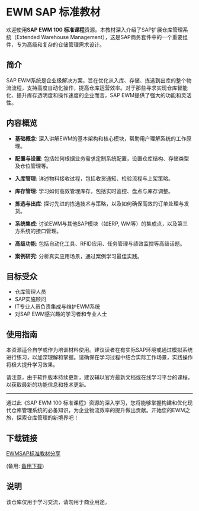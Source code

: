 # EWM SAP 标准教材

欢迎使用**SAP EWM 100 标准课程**资源。本教材深入介绍了SAP扩展仓库管理系统（Extended Warehouse Management），这是SAP商务套件中的一个重要组件，专为高级和复杂的仓储管理需求设计。

## 简介

SAP EWM系统是企业级解决方案，旨在优化从入库、存储、拣选到出库的整个物流流程，支持高度自动化操作，提高仓库运营效率。对于那些寻求实现仓库智能化、提升库存透明度和操作速度的企业而言，SAP EWM提供了强大的功能和灵活性。

## 内容概览

- **基础概念**: 深入讲解EWM的基本架构和核心模块，帮助用户理解系统的工作原理。
  
- **配置与设置**: 包括如何根据业务需求定制系统配置，设置仓库结构、存储类型及仓位管理等。
  
- **入库管理**: 详述物料接收过程，包括收货通知、检验流程与上架策略。
  
- **库存管理**: 学习如何高效管理库存，包括实时监控、盘点与库存调整。
  
- **拣选与出库**: 探讨先进的拣选技术与策略，以及如何确保高效的订单处理与发货。
  
- **系统集成**: 讨论EWM与其他SAP模块（如ERP, WM等）的集成点，以及第三方系统的接口管理。
  
- **高级功能**: 包括自动化工具、RFID应用、任务管理与绩效监控等高级话题。
  
- **案例研究**: 分析真实应用场景，通过案例学习最佳实践。
  
## 目标受众

- 仓库管理人员
- SAP实施顾问
- IT专业人员负责集成与维护EWM系统
- 对SAP EWM感兴趣的学习者和专业人士

## 使用指南

本资源适合自学或作为培训材料使用。建议读者在有实际SAP环境或通过模拟系统进行练习，以加深理解和掌握。请确保在学习过程中结合实际工作场景，实践操作将极大提升学习效果。

请注意，由于软件版本持续更新，建议辅以官方最新文档或在线学习平台的课程，以获取最新的功能信息和技术更新。

---

通过此《SAP EWM 100 标准课程》资源的深入学习，您将能够掌握构建和优化现代仓库管理系统的必备知识，为企业物流效率的提升做出贡献。开始您的EWM之旅，探索仓库管理的新境界吧！

## 下载链接
[EWMSAP标准教材分享](https://pan.quark.cn/s/b41e82b357a5) 

(备用: [备用下载](https://pan.baidu.com/s/1292elVYrm0PKiOBtG15spg?pwd=1234))

## 说明

该仓库仅用于学习交流，请勿用于商业用途。

